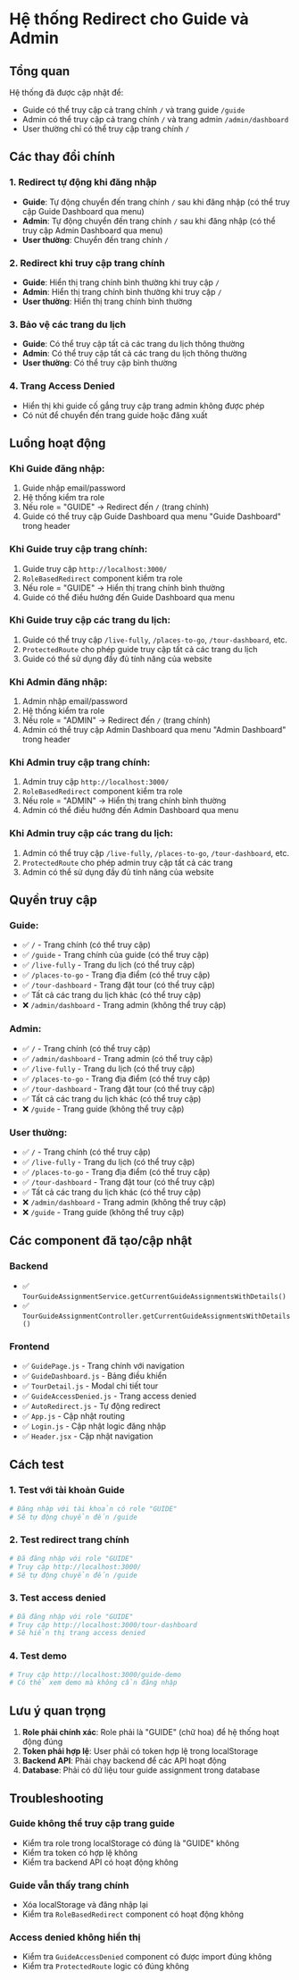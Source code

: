 # Hệ thống Redirect cho Guide và Admin

## Tổng quan
Hệ thống đã được cập nhật để:
- Guide có thể truy cập cả trang chính `/` và trang guide `/guide`
- Admin có thể truy cập cả trang chính `/` và trang admin `/admin/dashboard`
- User thường chỉ có thể truy cập trang chính `/`

## Các thay đổi chính

### 1. Redirect tự động khi đăng nhập
- **Guide**: Tự động chuyển đến trang chính `/` sau khi đăng nhập (có thể truy cập Guide Dashboard qua menu)
- **Admin**: Tự động chuyển đến trang chính `/` sau khi đăng nhập (có thể truy cập Admin Dashboard qua menu)
- **User thường**: Chuyển đến trang chính `/`

### 2. Redirect khi truy cập trang chính
- **Guide**: Hiển thị trang chính bình thường khi truy cập `/`
- **Admin**: Hiển thị trang chính bình thường khi truy cập `/`
- **User thường**: Hiển thị trang chính bình thường

### 3. Bảo vệ các trang du lịch
- **Guide**: Có thể truy cập tất cả các trang du lịch thông thường
- **Admin**: Có thể truy cập tất cả các trang du lịch thông thường
- **User thường**: Có thể truy cập bình thường

### 4. Trang Access Denied
- Hiển thị khi guide cố gắng truy cập trang admin không được phép
- Có nút để chuyển đến trang guide hoặc đăng xuất

## Luồng hoạt động

### Khi Guide đăng nhập:
1. Guide nhập email/password
2. Hệ thống kiểm tra role
3. Nếu role = "GUIDE" → Redirect đến `/` (trang chính)
4. Guide có thể truy cập Guide Dashboard qua menu "Guide Dashboard" trong header

### Khi Guide truy cập trang chính:
1. Guide truy cập `http://localhost:3000/`
2. `RoleBasedRedirect` component kiểm tra role
3. Nếu role = "GUIDE" → Hiển thị trang chính bình thường
4. Guide có thể điều hướng đến Guide Dashboard qua menu

### Khi Guide truy cập các trang du lịch:
1. Guide có thể truy cập `/live-fully`, `/places-to-go`, `/tour-dashboard`, etc.
2. `ProtectedRoute` cho phép guide truy cập tất cả các trang du lịch
3. Guide có thể sử dụng đầy đủ tính năng của website

### Khi Admin đăng nhập:
1. Admin nhập email/password
2. Hệ thống kiểm tra role
3. Nếu role = "ADMIN" → Redirect đến `/` (trang chính)
4. Admin có thể truy cập Admin Dashboard qua menu "Admin Dashboard" trong header

### Khi Admin truy cập trang chính:
1. Admin truy cập `http://localhost:3000/`
2. `RoleBasedRedirect` component kiểm tra role
3. Nếu role = "ADMIN" → Hiển thị trang chính bình thường
4. Admin có thể điều hướng đến Admin Dashboard qua menu

### Khi Admin truy cập các trang du lịch:
1. Admin có thể truy cập `/live-fully`, `/places-to-go`, `/tour-dashboard`, etc.
2. `ProtectedRoute` cho phép admin truy cập tất cả các trang
3. Admin có thể sử dụng đầy đủ tính năng của website

## Quyền truy cập

### Guide:
- ✅ `/` - Trang chính (có thể truy cập)
- ✅ `/guide` - Trang chính của guide (có thể truy cập)
- ✅ `/live-fully` - Trang du lịch (có thể truy cập)
- ✅ `/places-to-go` - Trang địa điểm (có thể truy cập)
- ✅ `/tour-dashboard` - Trang đặt tour (có thể truy cập)
- ✅ Tất cả các trang du lịch khác (có thể truy cập)
- ❌ `/admin/dashboard` - Trang admin (không thể truy cập)

### Admin:
- ✅ `/` - Trang chính (có thể truy cập)
- ✅ `/admin/dashboard` - Trang admin (có thể truy cập)
- ✅ `/live-fully` - Trang du lịch (có thể truy cập)
- ✅ `/places-to-go` - Trang địa điểm (có thể truy cập)
- ✅ `/tour-dashboard` - Trang đặt tour (có thể truy cập)
- ✅ Tất cả các trang du lịch khác (có thể truy cập)
- ❌ `/guide` - Trang guide (không thể truy cập)

### User thường:
- ✅ `/` - Trang chính (có thể truy cập)
- ✅ `/live-fully` - Trang du lịch (có thể truy cập)
- ✅ `/places-to-go` - Trang địa điểm (có thể truy cập)
- ✅ `/tour-dashboard` - Trang đặt tour (có thể truy cập)
- ✅ Tất cả các trang du lịch khác (có thể truy cập)
- ❌ `/admin/dashboard` - Trang admin (không thể truy cập)
- ❌ `/guide` - Trang guide (không thể truy cập)

## Các component đã tạo/cập nhật

### Backend
- ✅ `TourGuideAssignmentService.getCurrentGuideAssignmentsWithDetails()`
- ✅ `TourGuideAssignmentController.getCurrentGuideAssignmentsWithDetails()`

### Frontend
- ✅ `GuidePage.js` - Trang chính với navigation
- ✅ `GuideDashboard.js` - Bảng điều khiển
- ✅ `TourDetail.js` - Modal chi tiết tour
- ✅ `GuideAccessDenied.js` - Trang access denied
- ✅ `AutoRedirect.js` - Tự động redirect
- ✅ `App.js` - Cập nhật routing
- ✅ `Login.js` - Cập nhật logic đăng nhập
- ✅ `Header.jsx` - Cập nhật navigation

## Cách test

### 1. Test với tài khoản Guide
```bash
# Đăng nhập với tài khoản có role "GUIDE"
# Sẽ tự động chuyển đến /guide
```

### 2. Test redirect trang chính
```bash
# Đã đăng nhập với role "GUIDE"
# Truy cập http://localhost:3000/
# Sẽ tự động chuyển đến /guide
```

### 3. Test access denied
```bash
# Đã đăng nhập với role "GUIDE"
# Truy cập http://localhost:3000/tour-dashboard
# Sẽ hiển thị trang access denied
```

### 4. Test demo
```bash
# Truy cập http://localhost:3000/guide-demo
# Có thể xem demo mà không cần đăng nhập
```

## Lưu ý quan trọng

1. **Role phải chính xác**: Role phải là "GUIDE" (chữ hoa) để hệ thống hoạt động đúng
2. **Token phải hợp lệ**: User phải có token hợp lệ trong localStorage
3. **Backend API**: Phải chạy backend để các API hoạt động
4. **Database**: Phải có dữ liệu tour guide assignment trong database

## Troubleshooting

### Guide không thể truy cập trang guide
- Kiểm tra role trong localStorage có đúng là "GUIDE" không
- Kiểm tra token có hợp lệ không
- Kiểm tra backend API có hoạt động không

### Guide vẫn thấy trang chính
- Xóa localStorage và đăng nhập lại
- Kiểm tra `RoleBasedRedirect` component có hoạt động không

### Access denied không hiển thị
- Kiểm tra `GuideAccessDenied` component có được import đúng không
- Kiểm tra `ProtectedRoute` logic có đúng không 